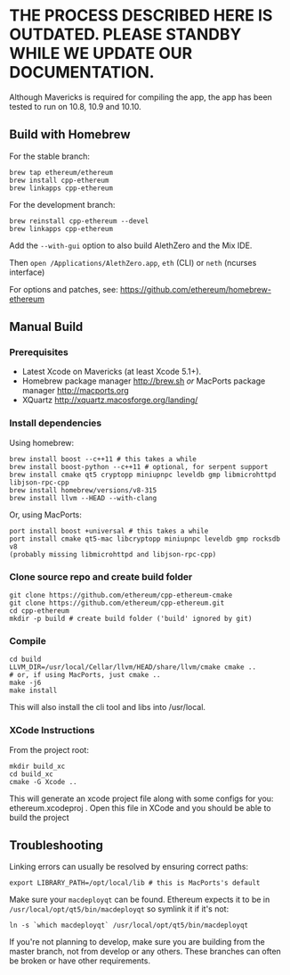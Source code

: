 # THE PROCESS DESCRIBED HERE IS OUTDATED. PLEASE STANDBY WHILE WE UPDATE OUR DOCUMENTATION.

Although Mavericks is required for compiling the app, the app has been tested to run on 10.8, 10.9 and 10.10. 

## Build with Homebrew

For the stable branch:
```
brew tap ethereum/ethereum
brew install cpp-ethereum
brew linkapps cpp-ethereum
```

For the development branch:
```
brew reinstall cpp-ethereum --devel
brew linkapps cpp-ethereum
```

Add the `--with-gui` option to also build AlethZero and the Mix IDE.

Then `open /Applications/AlethZero.app`, `eth` (CLI) or `neth` (ncurses interface)

For options and patches, see: https://github.com/ethereum/homebrew-ethereum

## Manual Build

### Prerequisites
* Latest Xcode on Mavericks (at least Xcode 5.1+).
* Homebrew package manager  http://brew.sh *or* MacPorts package manager  http://macports.org
* XQuartz  http://xquartz.macosforge.org/landing/

### Install dependencies

Using homebrew:

    brew install boost --c++11 # this takes a while
    brew install boost-python --c++11 # optional, for serpent support
    brew install cmake qt5 cryptopp miniupnpc leveldb gmp libmicrohttpd libjson-rpc-cpp
    brew install homebrew/versions/v8-315
    brew install llvm --HEAD --with-clang

Or, using MacPorts:

    port install boost +universal # this takes a while
    port install cmake qt5-mac libcryptopp miniupnpc leveldb gmp rocksdb v8
    (probably missing libmicrohttpd and libjson-rpc-cpp)

### Clone source repo and create build folder
    git clone https://github.com/ethereum/cpp-ethereum-cmake
    git clone https://github.com/ethereum/cpp-ethereum.git
    cd cpp-ethereum
    mkdir -p build # create build folder ('build' ignored by git)

### Compile 
    cd build
    LLVM_DIR=/usr/local/Cellar/llvm/HEAD/share/llvm/cmake cmake ..
    # or, if using MacPorts, just cmake ..
    make -j6
    make install

This will also install the cli tool and libs into /usr/local.

### XCode Instructions
From the project root:
```
mkdir build_xc
cd build_xc
cmake -G Xcode ..
```
This will generate an xcode project file along with some configs for you: ethereum.xcodeproj . Open this file in XCode and you should be able to build the project

## Troubleshooting

Linking errors can usually be resolved by ensuring correct paths:

    export LIBRARY_PATH=/opt/local/lib # this is MacPorts's default

Make sure your `macdeployqt` can be found. Ethereum expects it to be in `/usr/local/opt/qt5/bin/macdeployqt` so symlink it if it's not:

    ln -s `which macdeployqt` /usr/local/opt/qt5/bin/macdeployqt

If you're not planning to develop, make sure you are building from the master branch, not from develop or any others.  These branches can often be broken or have other requirements.